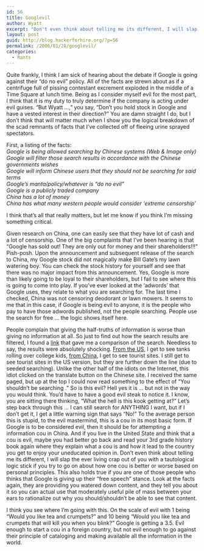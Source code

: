 ```yaml
---
id: 56
title: Googlevil
author: Wyatt
excerpt: "Don't even think about telling me its different, I will slap the ever living crap out of you with a tautological logic stick if you try to go on about how one cou is better or worse based on personal principles."
layout: post
guid: http://blog.hackerforhire.org/?p=56
permalink: /2006/01/28/googlevil/
categories:
  - Rants
---
```

Quite frankly, I think I am sick of hearing about the debate if Google is going against their &#8220;do no evil&#8221; policy. All of the facts are strewn about as if a centrifuge full of pissing contestant excrement exploded in the middle of a Time Square at lunch time. Being as I consider myself evil for the most part, I think that it is my duty to truly determine if the company is acting under evil guises. &#8220;But Wyatt &#8230;,&#8221; you say, &#8220;Don&#8217;t you hold stock in Google and have a vested interest in their direction?&#8221; You are damn straight I do, but I don&#8217;t think that will matter much when I show you the logical breakdown of the scad remnants of facts that I&#8217;ve collected off of fleeing urine sprayed spectators.  
<!--more-->

  
First, a listing of the facts:  
*Google is being allowed searching by Chinese systems (Web & Image only)  
Google will filter those search results in accordance with the Chinese governments wishes  
Google will inform Chinese users that they should not be searching for said terms  
Google&#8217;s manta/policy/whatever is &#8220;do no evil&#8221;  
Google is a publicly traded company  
China has a lot of money  
China has what many western people would consider &#8216;extreme censorship&#8217;*

I think that&#8217;s all that really matters, but let me know if you think I&#8217;m missing something critical. 

Given research on China, one can easily see that they have lot of cash and a lot of censorship. One of the big complaints that I&#8217;ve been hearing is that &#8220;Google has sold out! They are only out for money and their shareholders!!!&#8221; Pish-posh. Upon the announcement and subsequent release of the search to China, my Google stock did not magically make Bill Gate&#8217;s my lawn watering boy. You can check the stock history for yourself and see that there was no major impact from this announcement. Yes, Google is more than likely going to be loyal to their shareholders, but I fail to see where this is going to come into play. If you&#8217;ve ever looked at the &#8216;adwords&#8217; that Google uses, they relate to what you are searching for. The last time I checked, China was not censoring deodorant or lawn mowers. It seems to me that in this case, if Google is being evil to anyone, it is the people who pay to have those adwords published, not the people searching. People use the search for free &#8230; the logic shows itself here.

People complain that giving the half-truths of information is worse than giving no information at all. So just to find out how the search results are filtered, I found a [link][1] that gave me a comparison of the search. Needless to say, the results were absolutely shocking. [From the US][2], I get to see tanks rolling over college kids, [from China][3], I get to see tourist sites. I still get to see tourist sites in the US version, but they are further down the line (due to seeded searching). Unlike the other half of the idiots on the Internet, this idiot clicked on the translate button on the Chinese site. I received the same paged, but up at the top I could now read something to the effect of &#8220;You shouldn&#8217;t be searching <insert search>.&#8221; So is this evil? Hell yes it is &#8230; but not in the way you would think. You&#8217;d have to have a good evil steak to notice it. I know, you are sitting there thinking, &#8220;What the hell is this kook getting at?&#8221; Let&#8217;s step back through this &#8230; I can still search for ANYTHING I want, but if I don&#8217;t get it, I get a little warning sign that says &#8220;No!&#8221; To the average person this is stupid, to the evil mastermind, this is a cou in its most basic form. If Google is to be considered evil, then it should be for attempting a information cou in China. And if you live in the United State and think that a cou is evil, maybe you had better go back and read your 3rd grade history book again where they explain what a cou is and how it lead to the country you get to enjoy your uneducated opinion in. Don&#8217;t even think about telling me its different, I will slap the ever living crap out of you with a tautological logic stick if you try to go on about how one cou is better or worse based on personal principles. This also holds true if you are one of those people who thinks that Google is giving up their &#8220;free speech&#8221; stance. Look at the facts again, they are providing you watered down content, and they tell you about it so you can actual use that moderately useful pile of mass between your ears to rationalize out why you should/shouldn&#8217;t be able to see that content.

I think you see where I&#8217;m going with this. On the scale of evil with 1 being &#8220;Would you like tea and crumpets?&#8221; and 10 being &#8220;Would you like tea and crumpets that will kill you when you blink?&#8221; Google is getting a 3.5. Evil enough to start a cou in a foreign country, but not evil enough to go against their principle of cataloging and making available all the information in the world.</insert>

 [1]: http://amyh.newsvine.com/_news/2006/01/27/72434-google-censorship-in-action
 [2]: http://images.google.com/images?q=tiananmen
 [3]: http://images.google.cn/images?q=tiananmen&svnum=10&hl=zh-CN&lr=&cr=countryCN&start=0&sa=N